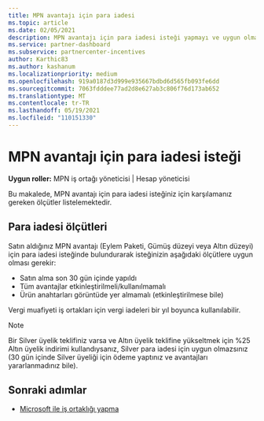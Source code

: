 ```yaml
---
title: MPN avantajı için para iadesi
ms.topic: article
ms.date: 02/05/2021
description: MPN avantajı için para iadesi isteği yapmayı ve uygun olmak için gereken ölçütleri öğrenin.
ms.service: partner-dashboard
ms.subservice: partnercenter-incentives
author: Karthic83
ms.author: kashanum
ms.localizationpriority: medium
ms.openlocfilehash: 919a0187d3d999e935667bdbd6d565fb093fe6dd
ms.sourcegitcommit: 7063fdddee77ad2d8e627ab3c806f76d173ab652
ms.translationtype: MT
ms.contentlocale: tr-TR
ms.lasthandoff: 05/19/2021
ms.locfileid: "110151330"
---
```

# <a name="request-a-refund-for-an-mpn-benefit"></a>MPN avantajı için para iadesi isteği

**Uygun roller:** MPN iş ortağı yöneticisi | Hesap yöneticisi

Bu makalede, MPN avantajı için para iadesi isteğiniz için karşılamanız gereken ölçütler listelemektedir.

## <a name="criteria-for-a-refund"></a>Para iadesi ölçütleri
Satın aldığınız MPN avantajı (Eylem Paketi, Gümüş düzeyi veya Altın düzeyi) için para iadesi isteğinde bulundurarak isteğinizin aşağıdaki ölçütlere uygun olması gerekir:

- Satın alma son 30 gün içinde yapıldı
- Tüm avantajlar etkinleştirilmeli/kullanılmamalı
- Ürün anahtarları görüntüde yer almamalı (etkinleştirilmese bile)

Vergi muafiyeti iş ortakları için vergi iadeleri bir yıl boyunca kullanılabilir.

>[!NOTE]
>Bir Silver üyelik teklifiniz varsa ve Altın üyelik teklifine yükseltmek için %25 Altın üyelik indirimi kullandıysanız, Silver para iadesi için uygun olmazsınız (30 gün içinde Silver üyeliği için ödeme yaptınız ve avantajları yararlanmadınız bile).

## <a name="next-steps"></a>Sonraki adımlar

- [Microsoft ile iş ortaklığı yapma](mpn-overview.md)
